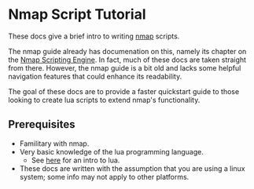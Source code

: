 # Nmap Script Tutorial

These docs give a brief intro to writing [nmap](https://nmap.org/) scripts.

The nmap guide already has documenation on this, namely its chapter on the [Nmap Scripting Engine](https://nmap.org/book/nse.html). In fact, much of these docs are taken straight from there. However, the nmap guide is a bit old and lacks some helpful navigation features that could enhance its readability.

The goal of these docs are to provide a faster quickstart guide to those looking to create lua scripts to extend nmap's functionality.

## Prerequisites

- Familitary with nmap.
- Very basic knowledge of the lua programming language.
    - See [here](https://www.lua.org/pil/1.html) for an intro to lua.
- These docs are written with the assumption that you are using a linux system; some info may not apply to other platforms.